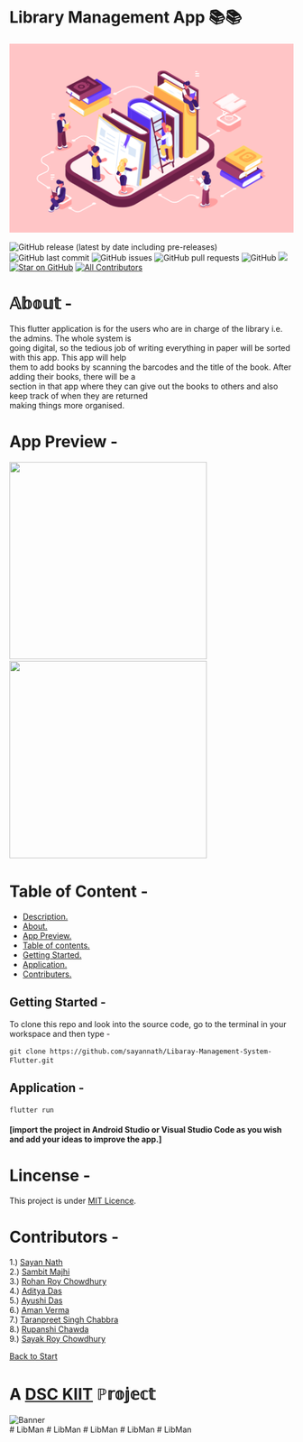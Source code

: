 <a name="title"></a>
# Library Management App 📚📚

![Banner](https://github.com/Sayak11/Libaray-Management-System-Flutter/blob/master/online_library%402x.png)


![GitHub release (latest by date including pre-releases)](https://img.shields.io/github/v/release/sayannath/Libaray-Management-System-Flutter?include_prereleases)
![GitHub last commit](https://img.shields.io/github/last-commit/sayannath/Libaray-Management-System-Flutter)
![GitHub issues](https://img.shields.io/github/issues-raw/sayannath/Libaray-Management-System-Flutter)
![GitHub pull requests](https://img.shields.io/github/issues-pr/sayannath/Libaray-Management-System-Flutter)
![GitHub](https://img.shields.io/github/license/Sayak11/Libaray-Management-System-Flutter)
   </a>
    <!-- API -->
    <a href="https://android-arsenal.com/api?level=21">
        <img src="https://img.shields.io/badge/API-21%2B-orange.svg?style=flat"/>
    </a>
    [![Star on GitHub](https://img.shields.io/github/stars/sayannath/Libaray-Management-System-Flutter.svg?style=social)](https://github.com/all-contributors/all-contributors/stargazers)
    [![All Contributors](https://img.shields.io/badge/all_contributors-9-orange.svg?style=flat-square)](#contributors-)



<a name="about"></a>
# 𝔸𝕓𝕠𝕦𝕥 -
This flutter application is for the users who are in charge of the library i.e. the admins. The whole system is  
going digital, so the tedious job of writing everything in paper will be sorted with this app. This app will help   
them to add books by scanning the barcodes and the title of the book. After adding their books, there will be a   
section in that app where they can give out the books to others and also keep track of when they are returned   
making things more organised.  

<a name="preview"></a>
# App Preview -
<img src="https://media.giphy.com/media/TTEQuQDISXm2t5Klyj/giphy.gif" width="350" height="350"/><img src="https://media.giphy.com/media/XVt7WWMUBHT6ZZgQ0T/giphy.gif" width="350" height="350"/>


<a name="contents"></a>
# Table of Content -

- [Description. ](#title)
- [About.](#about)
- [App Preview.](#preview)
- [Table of contents.](#contents)
- [Getting Started.](#getting-started)
- [Application.](#application)
- [Contributers.](#contributors)
 
<a name="getting-started"></a>
  ## Getting Started -

To clone this repo and look into the source code, go to the terminal in your workspace and then type -
```
git clone https://github.com/sayannath/Libaray-Management-System-Flutter.git
```
<a name="application"></a>
## Application -
```
flutter run 
```
#### [import the project in Android Studio or Visual Studio Code as you wish and add your ideas to improve the app.]


<a name="contributors"></a>

# Lincense -
This project is under [MIT Licence](https://github.com/Sayak11/Libaray-Management-System-Flutter/blob/master/LICENSE).


# Contributors -
1.) [Sayan Nath](https://github.com/sayannath) <br>
2.) [Sambit Majhi](https://github.com/sambitraze?tab=overview&from=2019-12-01&to=2019-12-31)  
3.) [Rohan Roy Chowdhury](https://github.com/Rohan2309)   
4.) [Aditya Das](https://github.com/ThatOneTallKid)  
5.) [Ayushi Das](https://github.com/Ayushi673)  
6.) [Aman Verma](https://github.com/amanv8060)  
7.) [Taranpreet Singh Chabbra](https://github.com/singhtaran1005)  
8.) [Rupanshi Chawda](https://github.com/rupanshi-chawda)  
9.) [Sayak Roy Chowdhury](https://github.com/Sayak11)  

[Back to Start](#title)

# A [DSC KIIT](https://github.com/DSC-KIIT) ℙ𝕣𝕠𝕛𝕖𝕔𝕥  
![Banner](https://github.com/Sayak11/Libaray-Management-System-Flutter/blob/master/download%20(1).png)  
#   L i b M a n 
 
 #   L i b M a n 
 
 #   L i b M a n 
 
 #   L i b M a n 
 
 #   L i b M a n 
 
 